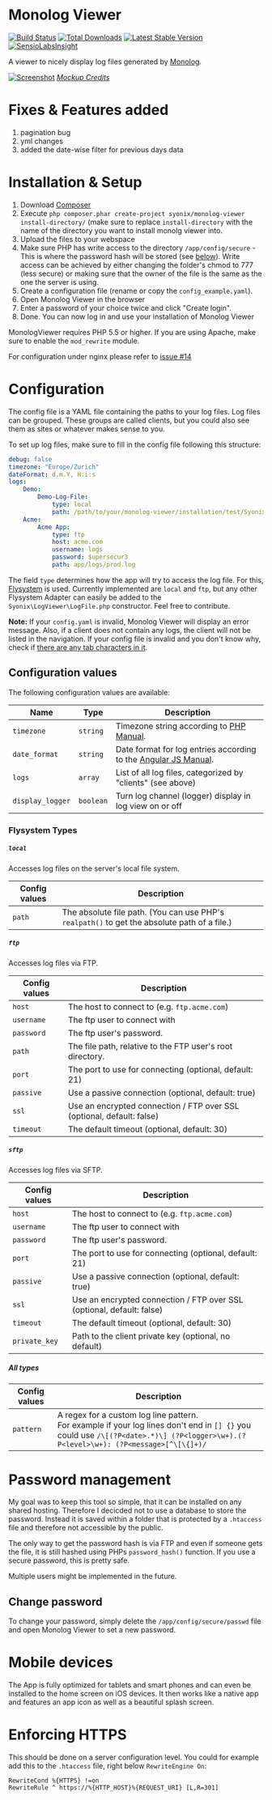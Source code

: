 Monolog Viewer 
==============
[![Build Status](https://travis-ci.org/Syonix/monolog-viewer.svg?branch=master)](https://travis-ci.org/Syonix/monolog-viewer)
[![Total Downloads](https://poser.pugx.org/syonix/monolog-viewer/downloads.png)](https://packagist.org/packages/syonix/monolog-viewer)
[![Latest Stable Version](https://poser.pugx.org/syonix/monolog-viewer/v/stable.png)](https://packagist.org/packages/syonix/monolog-viewer)
[![SensioLabsInsight](https://insight.sensiolabs.com/projects/c22e8c7d-c543-4e56-8f10-ad24ca14859f/mini.png)](https://insight.sensiolabs.com/projects/c22e8c7d-c543-4e56-8f10-ad24ca14859f)

A viewer to nicely display log files generated by [Monolog](https://github.com/Seldaek/monolog).

[![Screenshot](https://github.com/Syonix/monolog-viewer/raw/master/web/img/screenshot.png)](#installation)
*[Mockup Credits](https://dribbble.com/shots/994811-Apple-pack)*


# Fixes & Features added
1. pagination bug
2. yml changes 
3. added the date-wise filter for previous days data

# Installation & Setup
1. Download [Composer](http://getcomposer.org/)
1. Execute `php composer.phar create-project syonix/monolog-viewer install-directory/` (make sure to replace `install-directory` with the name of the directory you want to install monolg viewer into.
1. Upload the files to your webspace
1. Make sure PHP has write access to the directory `/app/config/secure` - This is where the password hash will be stored (see [below](#password-management)). Write access can be achieved by either changing the folder's chmod to 777 (less secure) or making sure that the owner of the file is the same as the one the server is using.
1. Create a configuration file (rename or copy the `config_example.yaml`).
1. Open Monolog Viewer in the browser
1. Enter a password of your choice twice and click "Create login".
1. Done. You can now log in and use your installation of Monolog Viewer

MonologViewer requires PHP 5.5 or higher. If you are using Apache, make sure to enable the `mod_rewrite` module.

For configuration under nginx please refer to [issue #14](https://github.com/Syonix/monolog-viewer/issues/14)

# Configuration
The config file is a YAML file containing the paths to your log files. Log files can be grouped. These groups are called clients, but you could also see them as sites or whatever makes sense to you.

To set up log files, make sure to fill in the config file following this structure:
```yaml
debug: false
timezone: "Europe/Zurich"
dateFormat: d.m.Y, H:i:s
logs:
    Demo:
        Demo-Log-File:
            type: local
            path: /path/to/your/monolog-viewer/installation/test/SyonixLogViewer/res/test.log
    Acme:
        Acme App:
            type: ftp
            host: acme.com
            username: logs
            password: $upersecur3
            path: app/logs/prod.log
```

The field `type` determines how the app will try to access the log file. For this, [Flysystem](http://flysystem.thephpleague.com/) is used. Currently implemented are `local` and `ftp`, but any other Flysystem Adapter can easily be added to the `Syonix\LogViewer\LogFile.php` constructor. Feel free to contribute.

**Note:** If your `config.yaml` is invalid, Monolog Viewer will display an error message. Also, if a client does not contain any logs, the client will not be listed in the navigation. If your config file is invalid and you don't know why, check if [there are any tab characters in it](http://www.yaml.org/faq.html).

## Configuration values
The following configuration values are available:

Name | Type | Description
---- | ---- | -----------
`timezone` | `string` | Timezone string according to [PHP Manual](http://php.net/manual/en/timezones.php).
`date_format` | `string` | Date format for log entries according to the [Angular JS Manual](https://docs.angularjs.org/api/ng/filter/date).
`logs` | `array` | List of all log files, categorized by "clients" (see above)
`display_logger` | `boolean` | Turn log channel (logger) display in log view on or off

### Flysystem Types
##### `local`
Accesses log files on the server's local file system.

Config values | Description
------------- | -----------
`path` | The absolute file path. (You can use PHP's `realpath()` to get the absolute path of a file.)

##### `ftp`
Accesses log files via FTP.

Config values | Description
------------- | -----------
`host` | The host to connect to (e.g. `ftp.acme.com`)
`username` | The ftp user to connect with
`password` | The ftp user's password.
`path` | The file path, relative to the FTP user's root directory.
`port` | The port to use for connecting (optional, default: 21)
`passive` | Use a passive connection (optional, default: true)
`ssl` | Use an encrypted connection / FTP over SSL (optional, default: false)
`timeout` | The default timeout (optional, default: 30)

##### `sftp`
Accesses log files via SFTP.

Config values | Description
------------- | -----------
`host` | The host to connect to (e.g. `ftp.acme.com`)
`username` | The ftp user to connect with
`password` | The ftp user's password.
`port` | The port to use for connecting (optional, default: 21)
`passive` | Use a passive connection (optional, default: true)
`ssl` | Use an encrypted connection / FTP over SSL (optional, default: false)
`timeout` | The default timeout (optional, default: 30)
`private_key` | Path to the client private key (optional, no default)

##### All types

Config values | Description
------------- | -----------
`pattern` | A regex for a custom log line pattern.<br>For example if your log lines don't end in `[] {}` you could use `/\[(?P<date>.*)\] (?P<logger>\w+).(?P<level>\w+): (?P<message>[^\[\{]+)/`

# Password management
My goal was to keep this tool so simple, that it can be installed on any shared hosting. Therefore I decicded not to use a database to store the password. Instead it is saved within a folder that is protected by a `.htaccess` file and therefore not accessible by the public.

The only way to get the password hash is via FTP and even if someone gets the file, it is still hashed using PHPs `password_hash()` function. If you use a secure password, this is pretty safe.

Multiple users might be implemented in the future.

## Change password
To change your password, simply delete the `/app/config/secure/passwd` file and open Monolog Viewer to set a new password.

# Mobile devices
The App is fully optimized for tablets and smart phones and can even be installed to the home screen on iOS devices. It then works like a native app and features an app icon as well as a beautiful splash screen.

# Enforcing HTTPS
This should be done on a server configuration level. You could for example add this to the `.htaccess` file, right below `RewriteEngine On`:

```
RewriteCond %{HTTPS} !=on
RewriteRule ^ https://%{HTTP_HOST}%{REQUEST_URI} [L,R=301]
```

